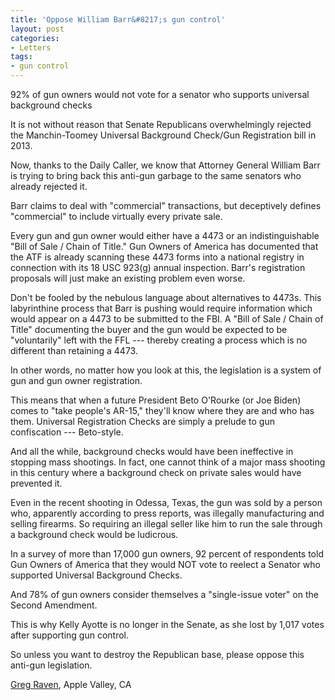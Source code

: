 ```yaml
---
title: 'Oppose William Barr&#8217;s gun control'
layout: post
categories:
- Letters
tags:
- gun control
---
```


92% of gun owners would not vote for a senator who supports universal background checks

It is not without reason that Senate Republicans overwhelmingly rejected the Manchin-Toomey Universal Background Check/Gun Registration bill in 2013.

Now, thanks to the Daily Caller, we know that Attorney General William Barr is trying to bring back this anti-gun garbage to the same senators who already rejected it.

Barr claims to deal with "commercial" transactions, but deceptively defines "commercial" to include virtually every private sale.

Every gun and gun owner would either have a 4473 or an indistinguishable "Bill of Sale / Chain of Title." Gun Owners of America has documented that the ATF is already scanning these 4473 forms into a national registry in connection with its 18 USC 923(g) annual inspection. Barr's registration proposals will just make an existing problem even worse.

Don't be fooled by the nebulous language about alternatives to 4473s. This labyrinthine process that Barr is pushing would require information which would appear on a 4473 to be submitted to the FBI. A "Bill of Sale / Chain of Title" documenting the buyer and the gun would be expected to be "voluntarily" left with the FFL --- thereby creating a process which is no different than retaining a 4473.

In other words, no matter how you look at this, the legislation is a system of gun and gun owner registration.

This means that when a future President Beto O'Rourke (or Joe Biden) comes to "take people's AR-15," they'll know where they are and who has them. Universal Registration Checks are simply a prelude to gun confiscation --- Beto-style.

And all the while, background checks would have been ineffective in stopping mass shootings. In fact, one cannot think of a major mass shooting in this century where a background check on private sales would have prevented it.

Even in the recent shooting in Odessa, Texas, the gun was sold by a person who, apparently according to press reports, was illegally manufacturing and selling firearms. So requiring an illegal seller like him to run the sale through a background check would be ludicrous.

In a survey of more than 17,000 gun owners, 92 percent of respondents told Gun Owners of America that they would NOT vote to reelect a Senator who supported Universal Background Checks.

And 78% of gun owners consider themselves a "single-issue voter" on the Second Amendment.

This is why Kelly Ayotte is no longer in the Senate, as she lost by 1,017 votes after supporting gun control.

So unless you want to destroy the Republican base, please oppose this anti-gun legislation.

[Greg Raven](https://www.gregraven.org/), Apple Valley, CA